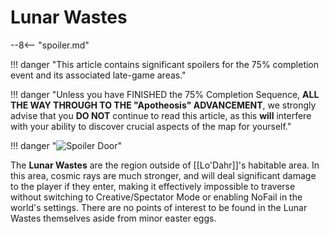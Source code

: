 # Lunar Wastes

--8<-- "spoiler.md"

!!! danger "This article contains significant spoilers for the 75% completion event and its associated late-game areas."

!!! danger "Unless you have FINISHED the 75% Completion Sequence, **ALL THE WAY THROUGH TO THE "Apotheosis" ADVANCEMENT**, we strongly advise that you **DO NOT** continue to read this article, as this **will** interfere with your ability to discover crucial aspects of the map for yourself."

!!! danger "![Spoiler Door](/assets/img/spoiler_door.png)"

The **Lunar Wastes** are the region outside of [[Lo'Dahr]]'s habitable area. In this area, cosmic rays are much stronger, and will deal significant damage to the player if they enter, making it effectively impossible to traverse without switching to Creative/Spectator Mode or enabling NoFail in the world's settings. There are no points of interest to be found in the Lunar Wastes themselves aside from minor easter eggs.